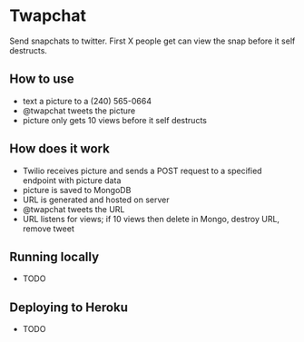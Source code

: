 Twapchat
========

Send snapchats to twitter. First X people get can view the snap before it self destructs.

## How to use

- text a picture to a (240) 565-0664
- @twapchat tweets the picture
- picture only gets 10 views before it self destructs

## How does it work

- Twilio receives picture and sends a POST request to a specified endpoint with picture data
- picture is saved to MongoDB
- URL is generated and hosted on server
- @twapchat tweets the URL
- URL listens for views; if 10 views then delete in Mongo, destroy URL, remove tweet

## Running locally

- TODO

## Deploying to Heroku

- TODO